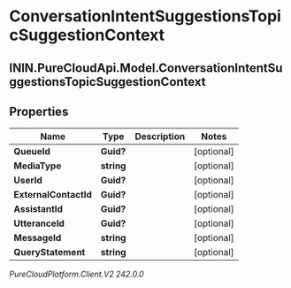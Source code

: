 # ConversationIntentSuggestionsTopicSuggestionContext

## ININ.PureCloudApi.Model.ConversationIntentSuggestionsTopicSuggestionContext

## Properties

|Name | Type | Description | Notes|
|------------ | ------------- | ------------- | -------------|
| **QueueId** | **Guid?** |  | [optional] |
| **MediaType** | **string** |  | [optional] |
| **UserId** | **Guid?** |  | [optional] |
| **ExternalContactId** | **Guid?** |  | [optional] |
| **AssistantId** | **Guid?** |  | [optional] |
| **UtteranceId** | **Guid?** |  | [optional] |
| **MessageId** | **string** |  | [optional] |
| **QueryStatement** | **string** |  | [optional] |



_PureCloudPlatform.Client.V2 242.0.0_
